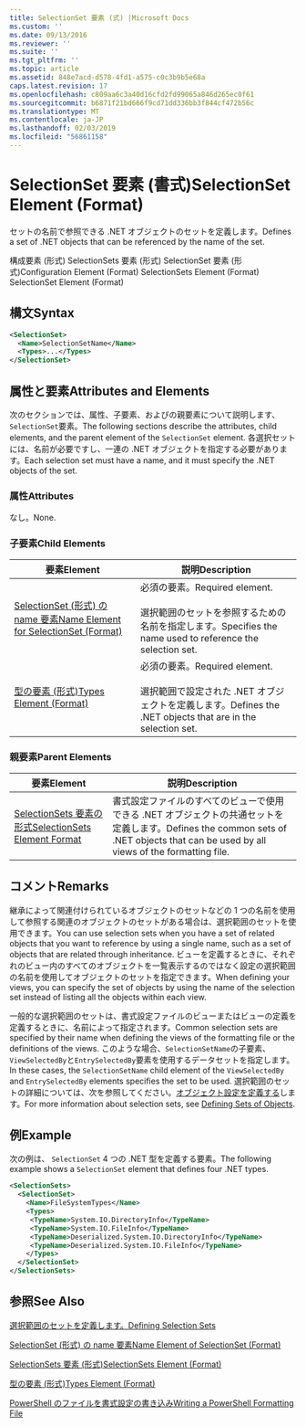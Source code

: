 ```yaml
---
title: SelectionSet 要素 (式) |Microsoft Docs
ms.custom: ''
ms.date: 09/13/2016
ms.reviewer: ''
ms.suite: ''
ms.tgt_pltfrm: ''
ms.topic: article
ms.assetid: 848e7acd-d578-4fd1-a575-c0c3b9b5e68a
caps.latest.revision: 17
ms.openlocfilehash: c809aa6c3a40d16cfd2fd99065a846d265ec0f61
ms.sourcegitcommit: b6871f21bd666f9cd71dd336bb3f844cf472b56c
ms.translationtype: MT
ms.contentlocale: ja-JP
ms.lasthandoff: 02/03/2019
ms.locfileid: "56861158"
---
```

# <a name="selectionset-element-format"></a><span data-ttu-id="6e855-102">SelectionSet 要素 (書式)</span><span class="sxs-lookup"><span data-stu-id="6e855-102">SelectionSet Element (Format)</span></span>

<span data-ttu-id="6e855-103">セットの名前で参照できる .NET オブジェクトのセットを定義します。</span><span class="sxs-lookup"><span data-stu-id="6e855-103">Defines a set of .NET objects that can be referenced by the name of the set.</span></span>

<span data-ttu-id="6e855-104">構成要素 (形式) SelectionSets 要素 (形式) SelectionSet 要素 (形式)</span><span class="sxs-lookup"><span data-stu-id="6e855-104">Configuration Element (Format) SelectionSets Element (Format) SelectionSet Element (Format)</span></span>

## <a name="syntax"></a><span data-ttu-id="6e855-105">構文</span><span class="sxs-lookup"><span data-stu-id="6e855-105">Syntax</span></span>

```xml
<SelectionSet>
  <Name>SelectionSetName</Name>
  <Types>...</Types>
</SelectionSet>
```

## <a name="attributes-and-elements"></a><span data-ttu-id="6e855-106">属性と要素</span><span class="sxs-lookup"><span data-stu-id="6e855-106">Attributes and Elements</span></span>

<span data-ttu-id="6e855-107">次のセクションでは、属性、子要素、およびの親要素について説明します、`SelectionSet`要素。</span><span class="sxs-lookup"><span data-stu-id="6e855-107">The following sections describe the attributes, child elements, and the parent element of the `SelectionSet` element.</span></span> <span data-ttu-id="6e855-108">各選択セットには、名前が必要ですし、一連の .NET オブジェクトを指定する必要があります。</span><span class="sxs-lookup"><span data-stu-id="6e855-108">Each selection set must have a name, and it must specify the .NET objects of the set.</span></span>

### <a name="attributes"></a><span data-ttu-id="6e855-109">属性</span><span class="sxs-lookup"><span data-stu-id="6e855-109">Attributes</span></span>

<span data-ttu-id="6e855-110">なし。</span><span class="sxs-lookup"><span data-stu-id="6e855-110">None.</span></span>

### <a name="child-elements"></a><span data-ttu-id="6e855-111">子要素</span><span class="sxs-lookup"><span data-stu-id="6e855-111">Child Elements</span></span>

|<span data-ttu-id="6e855-112">要素</span><span class="sxs-lookup"><span data-stu-id="6e855-112">Element</span></span>|<span data-ttu-id="6e855-113">説明</span><span class="sxs-lookup"><span data-stu-id="6e855-113">Description</span></span>|
|-------------|-----------------|
|[<span data-ttu-id="6e855-114">SelectionSet (形式) の name 要素</span><span class="sxs-lookup"><span data-stu-id="6e855-114">Name Element for SelectionSet (Format)</span></span>](./name-element-for-selectionset-format.md)|<span data-ttu-id="6e855-115">必須の要素。</span><span class="sxs-lookup"><span data-stu-id="6e855-115">Required element.</span></span><br /><br /> <span data-ttu-id="6e855-116">選択範囲のセットを参照するための名前を指定します。</span><span class="sxs-lookup"><span data-stu-id="6e855-116">Specifies the name used to reference the selection set.</span></span>|
|[<span data-ttu-id="6e855-117">型の要素 (形式)</span><span class="sxs-lookup"><span data-stu-id="6e855-117">Types Element (Format)</span></span>](./types-element-for-selectionset-format.md)|<span data-ttu-id="6e855-118">必須の要素。</span><span class="sxs-lookup"><span data-stu-id="6e855-118">Required element.</span></span><br /><br /> <span data-ttu-id="6e855-119">選択範囲で設定された .NET オブジェクトを定義します。</span><span class="sxs-lookup"><span data-stu-id="6e855-119">Defines the .NET objects that are in the selection set.</span></span>|

### <a name="parent-elements"></a><span data-ttu-id="6e855-120">親要素</span><span class="sxs-lookup"><span data-stu-id="6e855-120">Parent Elements</span></span>

|<span data-ttu-id="6e855-121">要素</span><span class="sxs-lookup"><span data-stu-id="6e855-121">Element</span></span>|<span data-ttu-id="6e855-122">説明</span><span class="sxs-lookup"><span data-stu-id="6e855-122">Description</span></span>|
|-------------|-----------------|
|[<span data-ttu-id="6e855-123">SelectionSets 要素の形式</span><span class="sxs-lookup"><span data-stu-id="6e855-123">SelectionSets Element Format</span></span>](./selectionsets-element-format.md)|<span data-ttu-id="6e855-124">書式設定ファイルのすべてのビューで使用できる .NET オブジェクトの共通セットを定義します。</span><span class="sxs-lookup"><span data-stu-id="6e855-124">Defines the common sets of .NET objects that can be used by all views of the formatting file.</span></span>|

## <a name="remarks"></a><span data-ttu-id="6e855-125">コメント</span><span class="sxs-lookup"><span data-stu-id="6e855-125">Remarks</span></span>

<span data-ttu-id="6e855-126">継承によって関連付けられているオブジェクトのセットなどの 1 つの名前を使用して参照する関連のオブジェクトのセットがある場合は、選択範囲のセットを使用できます。</span><span class="sxs-lookup"><span data-stu-id="6e855-126">You can use selection sets when you have a set of related objects that you want to reference by using a single name, such as a set of objects that are related through inheritance.</span></span> <span data-ttu-id="6e855-127">ビューを定義するときに、それぞれのビュー内のすべてのオブジェクトを一覧表示するのではなく設定の選択範囲の名前を使用してオブジェクトのセットを指定できます。</span><span class="sxs-lookup"><span data-stu-id="6e855-127">When defining your views, you can specify the set of objects by using the name of the selection set instead of listing all the objects within each view.</span></span>

<span data-ttu-id="6e855-128">一般的な選択範囲のセットは、書式設定ファイルのビューまたはビューの定義を定義するときに、名前によって指定されます。</span><span class="sxs-lookup"><span data-stu-id="6e855-128">Common selection sets are specified by their name when defining the views of the formatting file or the definitions of the views.</span></span> <span data-ttu-id="6e855-129">このような場合、`SelectionSetName`の子要素、`ViewSelectedBy`と`EntrySelectedBy`要素を使用するデータセットを指定します。</span><span class="sxs-lookup"><span data-stu-id="6e855-129">In these cases, the `SelectionSetName` child element of the `ViewSelectedBy` and `EntrySelectedBy` elements specifies the set to be used.</span></span> <span data-ttu-id="6e855-130">選択範囲のセットの詳細については、次を参照してください。[オブジェクト設定を定義する](./defining-selection-sets.md)します。</span><span class="sxs-lookup"><span data-stu-id="6e855-130">For more information about selection sets, see [Defining Sets of Objects](./defining-selection-sets.md).</span></span>

## <a name="example"></a><span data-ttu-id="6e855-131">例</span><span class="sxs-lookup"><span data-stu-id="6e855-131">Example</span></span>

<span data-ttu-id="6e855-132">次の例は、 `SelectionSet` 4 つの .NET 型を定義する要素。</span><span class="sxs-lookup"><span data-stu-id="6e855-132">The following example shows a `SelectionSet` element that defines four .NET types.</span></span>

```xml
<SelectionSets>
  <SelectionSet>
    <Name>FileSystemTypes</Name>
    <Types>
     <TypeName>System.IO.DirectoryInfo</TypeName>
     <TypeName>System.IO.FileInfo</TypeName>
     <TypeName>Deserialized.System.IO.DirectoryInfo</TypeName>
     <TypeName>Deserialized.System.IO.FileInfo</TypeName>
    </Types>
  </SelectionSet>
</SelectionSets>
```

## <a name="see-also"></a><span data-ttu-id="6e855-133">参照</span><span class="sxs-lookup"><span data-stu-id="6e855-133">See Also</span></span>

[<span data-ttu-id="6e855-134">選択範囲のセットを定義します。</span><span class="sxs-lookup"><span data-stu-id="6e855-134">Defining Selection Sets</span></span>](./defining-selection-sets.md)

[<span data-ttu-id="6e855-135">SelectionSet (形式) の name 要素</span><span class="sxs-lookup"><span data-stu-id="6e855-135">Name Element of SelectionSet (Format)</span></span>](./name-element-for-selectionset-format.md)

[<span data-ttu-id="6e855-136">SelectionSets 要素 (形式)</span><span class="sxs-lookup"><span data-stu-id="6e855-136">SelectionSets Element (Format)</span></span>](./selectionsets-element-format.md)

[<span data-ttu-id="6e855-137">型の要素 (形式)</span><span class="sxs-lookup"><span data-stu-id="6e855-137">Types Element (Format)</span></span>](./types-element-for-selectionset-format.md)

[<span data-ttu-id="6e855-138">PowerShell のファイルを書式設定の書き込み</span><span class="sxs-lookup"><span data-stu-id="6e855-138">Writing a PowerShell Formatting File</span></span>](./writing-a-powershell-formatting-file.md)

